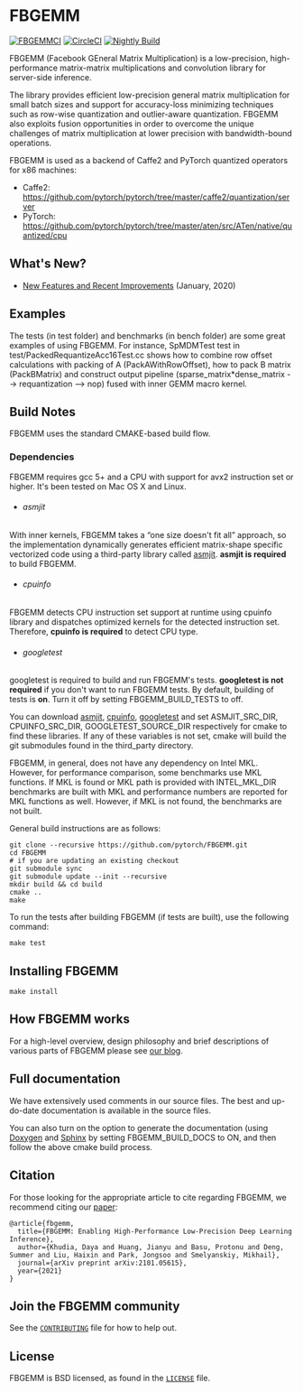 # FBGEMM

[![FBGEMMCI](https://github.com/pytorch/FBGEMM/actions/workflows/fbgemmci.yml/badge.svg)](https://github.com/pytorch/FBGEMM/actions/workflows/fbgemmci.yml)
[![CircleCI](https://circleci.com/gh/pytorch/FBGEMM.svg?style=shield)](https://circleci.com/gh/pytorch/FBGEMM)
[![Nightly Build](https://github.com/pytorch/FBGEMM/actions/workflows/nightly_build.yml/badge.svg)](https://github.com/pytorch/FBGEMM/actions/workflows/nightly_build.yml)

FBGEMM (Facebook GEneral Matrix Multiplication) is a low-precision,
high-performance matrix-matrix multiplications and convolution library for
server-side inference.

The library provides efficient low-precision general matrix multiplication for
small batch sizes and support for accuracy-loss minimizing techniques such as
row-wise quantization and outlier-aware quantization. FBGEMM also exploits
fusion opportunities in order to overcome the unique challenges of matrix
multiplication at lower precision with bandwidth-bound operations.

FBGEMM is used as a backend of Caffe2 and PyTorch quantized operators for x86 machines:
* Caffe2: https://github.com/pytorch/pytorch/tree/master/caffe2/quantization/server
* PyTorch: https://github.com/pytorch/pytorch/tree/master/aten/src/ATen/native/quantized/cpu

## What's New?
* [New Features and Recent Improvements](https://github.com/pytorch/FBGEMM/wiki/Recent-feature-additions-and-improvements-in-FBGEMM) (January, 2020)

## Examples

The tests (in test folder) and benchmarks (in bench folder) are some great
examples of using FBGEMM. For instance, SpMDMTest test in
test/PackedRequantizeAcc16Test.cc shows how to combine row offset calculations
with packing of A (PackAWithRowOffset), how to pack B matrix (PackBMatrix) and
construct output pipeline (sparse\_matrix\*dense\_matrix --> requantization -->
nop) fused with inner GEMM macro kernel.

## Build Notes
FBGEMM uses the standard CMAKE-based build flow.

### Dependencies
FBGEMM requires gcc 5+ and a CPU with support for avx2 instruction set or
higher. It's been tested on Mac OS X and Linux.

+ ###### asmjit
With inner kernels, FBGEMM takes a “one size doesn't fit all” approach, so the
implementation dynamically generates efficient matrix-shape specific vectorized
code using a third-party library called [asmjit][1]. **asmjit is required** to
build FBGEMM.

+ ###### cpuinfo
FBGEMM detects CPU instruction set support at runtime using cpuinfo library and
dispatches optimized kernels for the detected instruction set. Therefore,
**cpuinfo is required** to detect CPU type.

+ ###### googletest
googletest is required to build and run FBGEMM's tests. **googletest is not
required** if you don't want to run FBGEMM tests. By default, building of tests
is **on**. Turn it off by setting FBGEMM\_BUILD\_TESTS to off.

You can download [asmjit][1], [cpuinfo][2], [googletest][3] and set
ASMJIT\_SRC\_DIR, CPUINFO\_SRC\_DIR, GOOGLETEST\_SOURCE\_DIR respectively for
cmake to find these libraries. If any of these variables is not set, cmake will
build the git submodules found in the third\_party directory.

FBGEMM, in general, does not have any dependency on Intel MKL. However, for
performance comparison, some benchmarks use MKL functions. If MKL is found or
MKL path is provided with INTEL\_MKL\_DIR benchmarks are built with MKL and
performance numbers are reported for MKL functions as well. However, if MKL is
not found, the benchmarks are not built.

General build instructions are as follows:

```
git clone --recursive https://github.com/pytorch/FBGEMM.git
cd FBGEMM
# if you are updating an existing checkout
git submodule sync
git submodule update --init --recursive
mkdir build && cd build
cmake ..
make
```

To run the tests after building FBGEMM (if tests are built), use the following
command:
```
make test
```

## Installing  FBGEMM
```
make install
```

## How FBGEMM works
For a high-level overview, design philosophy and brief descriptions of various
parts of FBGEMM please see [our blog][4].

## Full documentation
We have extensively used comments in our source files. The best and up-do-date
documentation is available in the source files.

You can also turn on the option to generate the documentation (using [Doxygen][5]
and [Sphinx][6] by setting FBGEMM\_BUILD\_DOCS to ON, and then follow the above
cmake build process.

## Citation
For those looking for the appropriate article to cite regarding FBGEMM, we
recommend citing our
[paper](https://arxiv.org/pdf/2101.05615.pdf):

```
@article{fbgemm,
  title={FBGEMM: Enabling High-Performance Low-Precision Deep Learning Inference},
  author={Khudia, Daya and Huang, Jianyu and Basu, Protonu and Deng, Summer and Liu, Haixin and Park, Jongsoo and Smelyanskiy, Mikhail},
  journal={arXiv preprint arXiv:2101.05615},
  year={2021}
}
```

## Join the FBGEMM community
See the [`CONTRIBUTING`](CONTRIBUTING.md) file for how to help out.

## License
FBGEMM is BSD licensed, as found in the [`LICENSE`](LICENSE) file.


[1]:https://github.com/asmjit/asmjit
[2]:https://github.com/pytorch/cpuinfo
[3]:https://github.com/google/googletest
[4]:https://code.fb.com/ml-applications/fbgemm
[5]:https://www.doxygen.nl/index.html
[6]:https://www.sphinx-doc.org/en/master/
